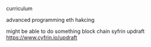 curriculum

advanced programming
eth hakcing

might be able to do something block chain
syfrin updraft
https://www.cyfrin.io/updraft